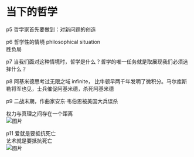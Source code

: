 # 当下的哲学

p5 哲学家首先要做到：对新问题的创造  

p6 哲学性的情境 philosophical situation    
胜负局  

p7 当我们面对这种情境时，哲学是什么？哲学的唯一任务就是取展现我们必须选择什么？  

p8 阿基米德思考过无限之域 infinite， 比牛顿早两千年发明了微积分。马尔库斯勒将军也见，士兵催促阿基米德，杀死阿基米德

p9  二战末期，作曲家安东·韦伯恩被美国大兵误杀

权力与真理之间存在一个距离  
![图片](https://user-images.githubusercontent.com/84896436/179344524-8ec5521d-e463-43cc-934e-ae58024da1ba.png)


p11  爱就是要抵抗死亡  
艺术就是要抵抗死亡   
![图片](https://user-images.githubusercontent.com/84896436/179344613-07572d0c-a909-493d-8d46-54a9c093607f.png)





